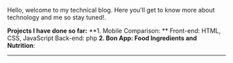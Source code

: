 Hello, welcome to my technical blog. Here you'll get to know more about technology and me so stay tuned!.

**Projects I have done so far:**
   **1. Mobile Comparison: **
   Front-end: HTML, CSS, JavaScript 
   Back-end: php
**2. Bon App: Food Ingredients and Nutrition**:

----

